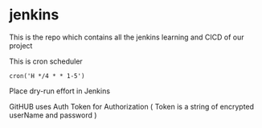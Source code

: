 # jenkins

This is the repo which contains all the jenkins learning and CICD of our project


This is cron scheduler

```
cron('H */4 * * 1-5') 
```

Place dry-run effort in Jenkins


GitHUB uses Auth Token for Authorization ( Token is a string of encrypted userName and password )



